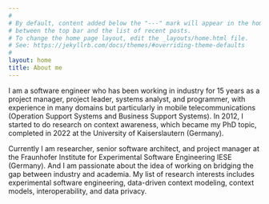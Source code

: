```yaml
---
#
# By default, content added below the "---" mark will appear in the home page
# between the top bar and the list of recent posts.
# To change the home page layout, edit the _layouts/home.html file.
# See: https://jekyllrb.com/docs/themes/#overriding-theme-defaults
#
layout: home
title: About me
---
```


I am a software engineer who has been working in industry for 15 years as a project manager, project leader, systems analyst, and programmer, with experience in many domains but particularly in mobile telecommunications (Operation Support Systems and Business Support Systems). In 2012, I started to do research on context awareness, which became my PhD topic, completed in 2022 at the University of Kaiserslautern (Germany).

Currently I am researcher, senior software architect, and project manager at the Fraunhofer Institute for Experimental Software Engineering IESE (Germany). And I am passionate about the idea of working on bridging the gap between industry and academia. My list of research interests includes experimental software engineering, data-driven context modeling, context models, interoperability, and data privacy.
